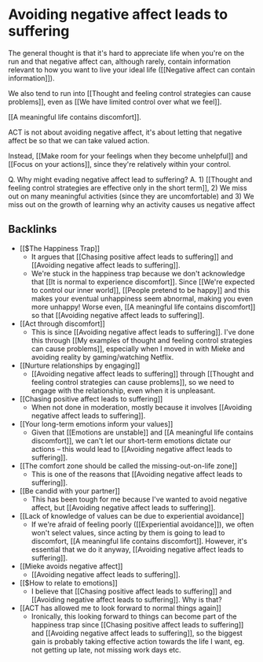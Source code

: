 # Avoiding negative affect leads to suffering
The general thought is that it's hard to appreciate life when you're on the run and that negative affect can, although rarely, contain information relevant to how you want to live your ideal life ([[Negative affect can contain information]]).

We also tend to run into [[Thought and feeling control strategies can cause problems]], even as [[We have limited control over what we feel]].

[[A meaningful life contains discomfort]].

ACT is not about avoiding negative affect, it's about letting that negative affect be so that we can take valued action.

Instead, [[Make room for your feelings when they become unhelpful]] and [[Focus on your actions]], since they're relatively within your control.

Q. Why might evading negative affect lead to suffering?
A. 1) [[Thought and feeling control strategies are effective only in the short term]], 2) We miss out on many meaningful activities (since they are uncomfortable) and 3) We miss out on the growth of learning why an activity causes us negative affect

## Backlinks
* [[$The Happiness Trap]]
	* It argues that [[Chasing positive affect leads to suffering]] and [[Avoiding negative affect leads to suffering]].
	* We're stuck in the happiness trap because we don't acknowledge that [[It is normal to experience discomfort]]. Since [[We're expected to control our inner world]], [[People pretend to be happy]] and this makes your eventual unhappiness seem abnormal, making you even more unhappy! Worse even, [[A meaningful life contains discomfort]] so that [[Avoiding negative affect leads to suffering]].
* [[Act through discomfort]]
	* This is since [[Avoiding negative affect leads to suffering]]. I've done this through [[My examples of thought and feeling control strategies can cause problems]], especially when I moved in with Mieke and avoiding reality by gaming/watching Netflix.
* [[Nurture relationships by engaging]]
	* [[Avoiding negative affect leads to suffering]] through [[Thought and feeling control strategies can cause problems]], so we need to engage with the relationship, even when it is unpleasant.
* [[Chasing positive affect leads to suffering]]
	* When not done in moderation, mostly because it involves [[Avoiding negative affect leads to suffering]].
* [[Your long-term emotions inform your values]]
	* Given that [[Emotions are unstable]] and [[A meaningful life contains discomfort]], we can't let our short-term emotions dictate our actions – this would lead to [[Avoiding negative affect leads to suffering]].
* [[The comfort zone should be called the missing-out-on-life zone]]
	* This is one of the reasons that [[Avoiding negative affect leads to suffering]].
* [[Be candid with your partner]]
	* This has been tough for me because I've wanted to avoid negative affect, but [[Avoiding negative affect leads to suffering]].
* [[Lack of knowledge of values can be due to experiential avoidance]]
	* If we're afraid of feeling poorly ([[Experiential avoidance]]), we often won't select values, since acting by them is going to lead to discomfort, [[A meaningful life contains discomfort]]. However, it's essential that we do it anyway, [[Avoiding negative affect leads to suffering]].
* [[Mieke avoids negative affect]]
	* [[Avoiding negative affect leads to suffering]].
* [[$How to relate to emotions]]
	* I believe that [[Chasing positive affect leads to suffering]] and [[Avoiding negative affect leads to suffering]]. Why is that?
* [[ACT has allowed me to look forward to normal things again]]
	* Ironically, this looking forward to things can become part of the happiness trap since [[Chasing positive affect leads to suffering]] and [[Avoiding negative affect leads to suffering]], so the biggest gain is probably taking effective action towards the life I want, eg. not getting up late, not missing work days etc.

<!-- #Life -->

<!-- {BearID:2DE98DFC-A818-46B4-87D4-EA47A2F73BBC-15756-000013033FADA1AB} -->
